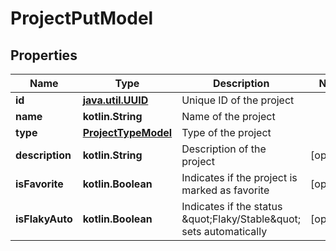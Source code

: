 
# ProjectPutModel

## Properties
| Name | Type | Description | Notes |
| ------------ | ------------- | ------------- | ------------- |
| **id** | [**java.util.UUID**](java.util.UUID.md) | Unique ID of the project |  |
| **name** | **kotlin.String** | Name of the project |  |
| **type** | [**ProjectTypeModel**](ProjectTypeModel.md) | Type of the project |  |
| **description** | **kotlin.String** | Description of the project |  [optional] |
| **isFavorite** | **kotlin.Boolean** | Indicates if the project is marked as favorite |  [optional] |
| **isFlakyAuto** | **kotlin.Boolean** | Indicates if the status \&quot;Flaky/Stable\&quot; sets automatically |  [optional] |




